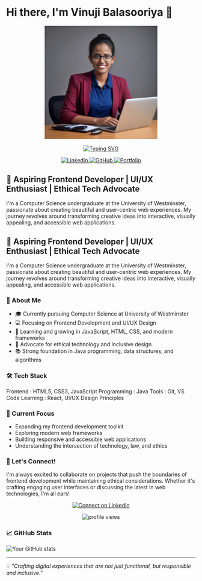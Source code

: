 # Hi there, I'm Vinuji Balasooriya 👋

<div align="center">
  <img src="./media/photo.png" width="300"/>
  
  [![Typing SVG](https://readme-typing-svg.demolab.com?font=Fira+Code&pause=1000&color=F75C7E&center=true&vCenter=true&width=435&lines=Frontend+Developer;UI%2FUX+Enthusiast;Computer+Science+Student;Ethical+Tech+Advocate)](https://git.io/typing-svg)

  <div align="center">
    <a href="https://www.linkedin.com/in/vinuji-balasooriya-93700b333/" target="_blank">
      <img src="https://img.shields.io/badge/LinkedIn-0077B5?style=for-the-badge&logo=linkedin&logoColor=white" alt="LinkedIn" />
    </a>
    <a href="https://github.com/Vinu0917" target="_blank">
      <img src="https://img.shields.io/badge/GitHub-100000?style=for-the-badge&logo=github&logoColor=white" alt="GitHub" />
    </a>
    <a href="https://portfoliovinuji.netlify.app/" target="_blank">
      <img src="https://img.shields.io/badge/Portfolio-FF69B4?style=for-the-badge&logo=web&logoColor=white" alt="Portfolio" />
    </a>
  </div>
</div>

## 🎨 Aspiring Frontend Developer | UI/UX Enthusiast | Ethical Tech Advocate

I'm a Computer Science undergraduate at the University of Westminster, passionate about creating beautiful and user-centric web experiences. My journey revolves around transforming creative ideas into interactive, visually appealing, and accessible web applications.

## 🎨 Aspiring Frontend Developer | UI/UX Enthusiast | Ethical Tech Advocate

I'm a Computer Science undergraduate at the University of Westminster, passionate about creating beautiful and user-centric web experiences. My journey revolves around transforming creative ideas into interactive, visually appealing, and accessible web applications.

### 🚀 About Me

- 🎓 Currently pursuing Computer Science at University of Westminster
- 💻 Focusing on Frontend Development and UI/UX Design
- 🌱 Learning and growing in JavaScript, HTML, CSS, and modern frameworks
- 🤝 Advocate for ethical technology and inclusive design
- 📚 Strong foundation in Java programming, data structures, and algorithms

### 🛠️ Tech Stack

Frontend     : HTML5, CSS3, JavaScript
Programming  : Java
Tools        : Git, VS Code
Learning     : React, UI/UX Design Principles

### 🎯 Current Focus

- Expanding my frontend development toolkit
- Exploring modern web frameworks
- Building responsive and accessible web applications
- Understanding the intersection of technology, law, and ethics

### 🤝 Let's Connect!

I'm always excited to collaborate on projects that push the boundaries of frontend development while maintaining ethical considerations. Whether it's crafting engaging user interfaces or discussing the latest in web technologies, I'm all ears!

<div align="center">
  <a href="https://www.linkedin.com/in/vinuji-balasooriya-93700b333/">
    <img src="https://img.shields.io/badge/Connect%20with%20me%20on-LinkedIn-blue?style=for-the-badge&logo=linkedin&logoColor=white&labelColor=0A66C2" alt="Connect on LinkedIn" />
  </a>
</div>

<p align="center">
  <img src="https://komarev.com/ghpvc/?username=Vinu0917&label=Profile%20views&color=0e75b6&style=flat" alt="profile views" />
</p>

### 📈 GitHub Stats

![Your GitHub stats](https://github-readme-stats.vercel.app/api?username=Vinu0917&show_icons=true&theme=radical)

---

💡 *"Crafting digital experiences that are not just functional, but responsible and inclusive."*